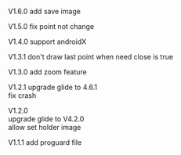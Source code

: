 V1.6.0
add save image

V1.5.0
fix point not change

V1.4.0
support androidX

V1.3.1
don't draw last point when need close is true

V1.3.0
add zoom feature

V1.2.1
upgrade glide to 4.6.1  
fix crash

V1.2.0  
upgrade glide to V4.2.0  
allow set holder image

V1.1.1
add proguard file